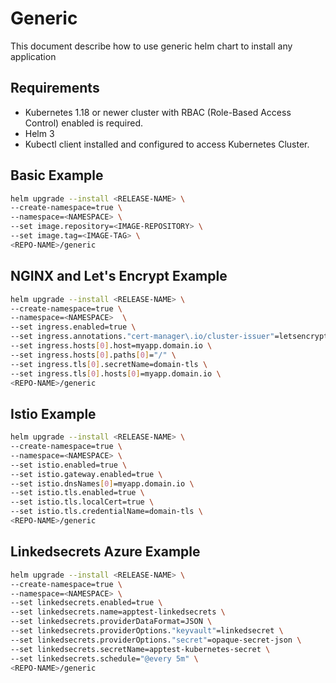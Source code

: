 # Generic

This document describe how to use generic helm chart to install any application

## Requirements

* Kubernetes 1.18 or newer cluster with RBAC (Role-Based Access Control) enabled is required.
* Helm 3
* Kubectl client installed and configured to access Kubernetes Cluster.

## Basic Example

```bash
helm upgrade --install <RELEASE-NAME> \
--create-namespace=true \
--namespace=<NAMESPACE> \
--set image.repository=<IMAGE-REPOSITORY> \
--set image.tag=<IMAGE-TAG> \
<REPO-NAME>/generic
```

## NGINX and Let's Encrypt Example

```bash
helm upgrade --install <RELEASE-NAME> \
--create-namespace=true \
--namespace=<NAMESPACE>  \
--set ingress.enabled=true \
--set ingress.annotations."cert-manager\.io/cluster-issuer"=letsencrypt-prod \
--set ingress.hosts[0].host=myapp.domain.io \
--set ingress.hosts[0].paths[0]="/" \
--set ingress.tls[0].secretName=domain-tls \
--set ingress.tls[0].hosts[0]=myapp.domain.io \
<REPO-NAME>/generic
```

## Istio Example

```bash
helm upgrade --install <RELEASE-NAME> \
--create-namespace=true \
--namespace=<NAMESPACE> \
--set istio.enabled=true \
--set istio.gateway.enabled=true \
--set istio.dnsNames[0]=myapp.domain.io \
--set istio.tls.enabled=true \
--set istio.tls.localCert=true \
--set istio.tls.credentialName=domain-tls \
<REPO-NAME>/generic
```

## Linkedsecrets Azure Example

```bash
helm upgrade --install <RELEASE-NAME> \
--create-namespace=true \
--namespace=<NAMESPACE> \
--set linkedsecrets.enabled=true \
--set linkedsecrets.name=apptest-linkedsecrets \
--set linkedsecrets.providerDataFormat=JSON \
--set linkedsecrets.providerOptions."keyvault"=linkedsecret \
--set linkedsecrets.providerOptions."secret"=opaque-secret-json \
--set linkedsecrets.secretName=apptest-kubernetes-secret \
--set linkedsecrets.schedule="@every 5m" \
<REPO-NAME>/generic
```
